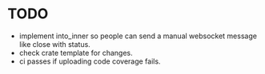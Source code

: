 # TODO

- implement into_inner so people can send a manual websocket message like close with status.
- check crate template for changes.
- ci passes if uploading code coverage fails.
